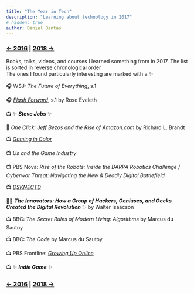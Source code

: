 ```yaml
---
title: "The Year in Tech"
description: "Learning about technology in 2017"
# hidden: true
author: Daniel Dantas
---
```


### [← 2016](/2016/12/31/learn-2016) | [2018 →](/2018/12/31/learn-2018)

Books, talks, videos, and courses I learned something from in 2017. The list is sorted in reverse chronological order\
The ones I found particularly interesting are marked with a ✨

🎧 WSJ: _The Future of Everything_, s.1

🎧 _[Flash Forward](https://www.flashforwardpod.com/)_, s.1 by Rose Eveleth

📺 ✨ ***Steve Jobs*** ✨

📕 _One Click: Jeff Bezos and the Rise of Amazon.com_ by Richard L. Brandt

📺 _[Gaming in Color](https://tubitv.com/movies/341513/gaming-in-color)_

📺 _Us and the Game Industry_

📺 PBS Nova: _Rise of the Robots: Inside the DARPA Robotics Challenge_ / _Cyberwar Threat: Navigating the New & Deadly Digital Battlefield_

📺 _[DSKNECTD](https://tubitv.com/movies/286044/dsknectd)_

📕✨ ***The Innovators: How a Group of Hackers, Geniuses, and Geeks Created the Digital Revolution*** ✨ by Walter Isaacson 

📺 BBC: _The Secret Rules of Modern Living: Algorithms_ by Marcus du Sautoy

📺 BBC: _The Code_ by Marcus du Sautoy

📺 PBS Frontline: _[Growing Up Online](https://www.pbs.org/wgbh/frontline/documentary/kidsonline/)_

📺 ✨ ***Indie Game*** ✨






### [← 2016](/2016/12/31/learn-2016) | [2018 →](/2018/12/31/learn-2018)
